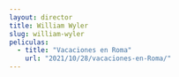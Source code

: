 ```yaml
---
layout: director
title: William Wyler
slug: william-wyler
peliculas:
  - title: "Vacaciones en Roma"
    url: "2021/10/28/vacaciones-en-Roma/"
---
```

